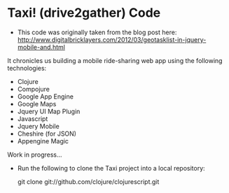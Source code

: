 # Taxi! (drive2gather) Code #

* This code was originally taken from the blog post here: http://www.digitalbricklayers.com/2012/03/geotasklist-in-jquery-mobile-and.html

It chronicles us building a mobile ride-sharing web app using the following technologies:

- Clojure
- Compojure
- Google App Engine
- Google Maps
- Jquery UI Map Plugin 
- Javascript
- Jquery Mobile
- Cheshire (for JSON)
- Appengine Magic

Work in progress...

* Run the following to clone the Taxi project into a local repository:

    git clone git://github.com/clojure/clojurescript.git
